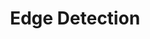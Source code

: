 ---
title: "Edge Detection"

categories: ['']

tags: ['Edge', 'Detection']

arabic: ['كشف الحواف']

publishers: ['معجم مصطلحات التعلم الآلي والتعلم العميق وعلم البيانات']

types: "word"

slug: ""
---